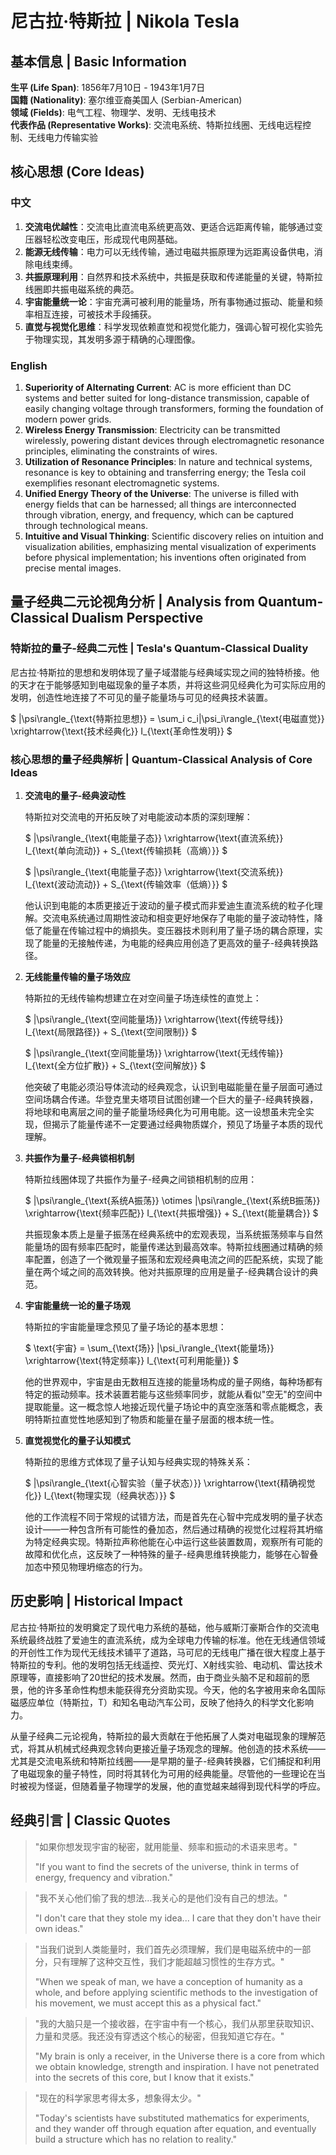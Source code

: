 # 尼古拉·特斯拉 | Nikola Tesla

## 基本信息 | Basic Information

**生平 (Life Span)**: 1856年7月10日 - 1943年1月7日  
**国籍 (Nationality)**: 塞尔维亚裔美国人 (Serbian-American)  
**领域 (Fields)**: 电气工程、物理学、发明、无线电技术  
**代表作品 (Representative Works)**: 交流电系统、特斯拉线圈、无线电远程控制、无线电力传输实验

## 核心思想 (Core Ideas)

### 中文
1. **交流电优越性**：交流电比直流电系统更高效、更适合远距离传输，能够通过变压器轻松改变电压，形成现代电网基础。
2. **能源无线传输**：电力可以无线传输，通过电磁共振原理为远距离设备供电，消除电线束缚。
3. **共振原理利用**：自然界和技术系统中，共振是获取和传递能量的关键，特斯拉线圈即共振电磁系统的典范。
4. **宇宙能量统一论**：宇宙充满可被利用的能量场，所有事物通过振动、能量和频率相互连接，可被技术手段捕获。
5. **直觉与视觉化思维**：科学发现依赖直觉和视觉化能力，强调心智可视化实验先于物理实现，其发明多源于精确的心理图像。

### English
1. **Superiority of Alternating Current**: AC is more efficient than DC systems and better suited for long-distance transmission, capable of easily changing voltage through transformers, forming the foundation of modern power grids.
2. **Wireless Energy Transmission**: Electricity can be transmitted wirelessly, powering distant devices through electromagnetic resonance principles, eliminating the constraints of wires.
3. **Utilization of Resonance Principles**: In nature and technical systems, resonance is key to obtaining and transferring energy; the Tesla coil exemplifies resonant electromagnetic systems.
4. **Unified Energy Theory of the Universe**: The universe is filled with energy fields that can be harnessed; all things are interconnected through vibration, energy, and frequency, which can be captured through technological means.
5. **Intuitive and Visual Thinking**: Scientific discovery relies on intuition and visualization abilities, emphasizing mental visualization of experiments before physical implementation; his inventions often originated from precise mental images.

## 量子经典二元论视角分析 | Analysis from Quantum-Classical Dualism Perspective

### 特斯拉的量子-经典二元性 | Tesla's Quantum-Classical Duality

尼古拉·特斯拉的思想和发明体现了量子域潜能与经典域实现之间的独特桥接。他的天才在于能够感知到电磁现象的量子本质，并将这些洞见经典化为可实际应用的发明，创造性地连接了不可见的量子能量场与可见的经典技术装置。

$`
|\psi\rangle_{\text{特斯拉思想}} = \sum_i c_i|\psi_i\rangle_{\text{电磁直觉}} \xrightarrow{\text{技术经典化}} I_{\text{革命性发明}}
`$

### 核心思想的量子经典解析 | Quantum-Classical Analysis of Core Ideas

1. **交流电的量子-经典波动性**

   特斯拉对交流电的开拓反映了对电能波动本质的深刻理解：

   $`
   |\psi\rangle_{\text{电能量子态}} \xrightarrow{\text{直流系统}} I_{\text{单向流动}} + S_{\text{传输损耗（高熵）}}
   `$

   $`
   |\psi\rangle_{\text{电能量子态}} \xrightarrow{\text{交流系统}} I_{\text{波动流动}} + S_{\text{传输效率（低熵）}}
   `$

   他认识到电能的本质更接近于波动的量子模式而非爱迪生直流系统的粒子化理解。交流电系统通过周期性波动和相变更好地保存了电能的量子波动特性，降低了能量在传输过程中的熵损失。变压器技术则利用了量子场的耦合原理，实现了能量的无接触传递，为电能的经典应用创造了更高效的量子-经典转换路径。

2. **无线能量传输的量子场效应**

   特斯拉的无线传输构想建立在对空间量子场连续性的直觉上：

   $`
   |\psi\rangle_{\text{空间能量场}} \xrightarrow{\text{传统导线}} I_{\text{局限路径}} + S_{\text{空间限制}}
   `$

   $`
   |\psi\rangle_{\text{空间能量场}} \xrightarrow{\text{无线传输}} I_{\text{全方位扩散}} + S_{\text{空间解放}}
   `$

   他突破了电能必须沿导体流动的经典观念，认识到电磁能量在量子层面可通过空间场耦合传递。华登克里夫塔项目试图创建一个巨大的量子-经典转换器，将地球和电离层之间的量子能量场经典化为可用电能。这一设想虽未完全实现，但揭示了能量传递不一定要通过经典物质媒介，预见了场量子本质的现代理解。

3. **共振作为量子-经典锁相机制**

   特斯拉线圈体现了共振作为量子-经典之间锁相机制的应用：

   $`
   |\psi\rangle_{\text{系统A振荡}} \otimes |\psi\rangle_{\text{系统B振荡}} \xrightarrow{\text{频率匹配}} I_{\text{共振增强}} + S_{\text{能量耦合}}
   `$

   共振现象本质上是量子振荡在经典系统中的宏观表现，当系统振荡频率与自然能量场的固有频率匹配时，能量传递达到最高效率。特斯拉线圈通过精确的频率配置，创造了一个微观量子振荡和宏观经典电流之间的匹配系统，实现了能量在两个域之间的高效转换。他对共振原理的应用是量子-经典耦合设计的典范。

4. **宇宙能量统一论的量子场观**

   特斯拉的宇宙能量理念预见了量子场论的基本思想：

   $`
   \text{宇宙} = \sum_{\text{场}} |\psi_i\rangle_{\text{能量场}} \xrightarrow{\text{特定频率}} I_{\text{可利用能量}}
   `$

   他的世界观中，宇宙是由无数相互连接的能量场构成的量子网络，每种场都有特定的振动频率。技术装置若能与这些频率同步，就能从看似"空无"的空间中提取能量。这一概念惊人地接近现代量子场论中的真空涨落和零点能概念，表明特斯拉直觉性地感知到了物质和能量在量子层面的根本统一性。

5. **直觉视觉化的量子认知模式**

   特斯拉的思维方式体现了量子认知与经典实现的特殊关系：

   $`
   |\psi\rangle_{\text{心智实验（量子状态）}} \xrightarrow{\text{精确视觉化}} I_{\text{物理实现（经典状态）}}
   `$

   他的工作流程不同于常规的试错方法，而是首先在心智中完成发明的量子状态设计——一种包含所有可能性的叠加态，然后通过精确的视觉化过程将其坍缩为特定经典实现。特斯拉声称他能在心中运行这些装置数周，观察所有可能的故障和优化点，这反映了一种特殊的量子-经典思维转换能力，能够在心智叠加态中预见物理坍缩态的行为。

## 历史影响 | Historical Impact

尼古拉·特斯拉的发明奠定了现代电力系统的基础，他与威斯汀豪斯合作的交流电系统最终战胜了爱迪生的直流系统，成为全球电力传输的标准。他在无线通信领域的开创性工作为现代无线技术铺平了道路，马可尼的无线电广播在很大程度上基于特斯拉的专利。他的发明包括无线遥控、荧光灯、X射线实验、电动机、雷达技术原理等，直接影响了20世纪的技术发展。然而，由于商业头脑不足和超前的愿景，他的许多革命性构想未能获得充分资助实现。今天，他的名字被用来命名国际磁感应单位（特斯拉，T）和知名电动汽车公司，反映了他持久的科学文化影响力。

从量子经典二元论视角，特斯拉的最大贡献在于他拓展了人类对电磁现象的理解范式，将其从机械式经典观念转向更接近量子场观念的理解。他创造的技术系统——尤其是交流电系统和特斯拉线圈——是早期的量子-经典转换器，它们捕捉和利用了电磁现象的量子特性，同时将其转化为可用的经典能量。尽管他的一些理论在当时被视为怪诞，但随着量子物理学的发展，他的直觉越来越得到现代科学的呼应。

## 经典引言 | Classic Quotes

> "如果你想发现宇宙的秘密，就用能量、频率和振动的术语来思考。"
> 
> "If you want to find the secrets of the universe, think in terms of energy, frequency and vibration."

> "我不关心他们偷了我的想法...我关心的是他们没有自己的想法。"
> 
> "I don't care that they stole my idea... I care that they don't have their own ideas."

> "当我们说到人类能量时，我们首先必须理解，我们是电磁系统中的一部分，只有理解了这种交互性，我们才能超越习惯性的生存方式。"
> 
> "When we speak of man, we have a conception of humanity as a whole, and before applying scientific methods to the investigation of his movement, we must accept this as a physical fact."

> "我的大脑只是一个接收器，在宇宙中有一个核心，我们从那里获取知识、力量和灵感。我还没有穿透这个核心的秘密，但我知道它存在。"
> 
> "My brain is only a receiver, in the Universe there is a core from which we obtain knowledge, strength and inspiration. I have not penetrated into the secrets of this core, but I know that it exists."

> "现在的科学家思考得太多，想象得太少。"
> 
> "Today's scientists have substituted mathematics for experiments, and they wander off through equation after equation, and eventually build a structure which has no relation to reality." 